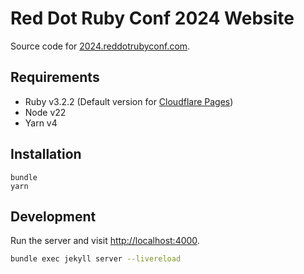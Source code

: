 # Red Dot Ruby Conf 2024 Website

Source code for [2024.reddotrubyconf.com](https://2024.reddotrubyconf.com/).

## Requirements

- Ruby v3.2.2 (Default version for [Cloudflare Pages](https://developers.cloudflare.com/pages/configuration/build-image/))
- Node v22
- Yarn v4

## Installation

```
bundle
yarn
```

## Development

Run the server and visit [http://localhost:4000](http://localhost:4000).

```bash
bundle exec jekyll server --livereload
```
